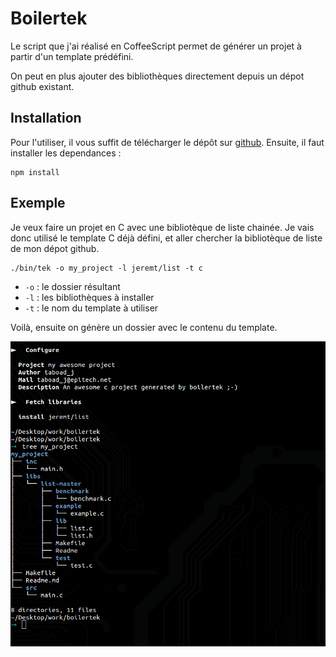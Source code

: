 Boilertek
=========

Le script que j'ai réalisé en CoffeeScript permet de générer un projet à partir d'un template prédéfini.

On peut en plus ajouter des bibliothèques directement depuis un dépot github existant.

Installation
------------

Pour l'utiliser, il vous suffit de télécharger le dépôt sur [github](https://github.com/jeremt/boilertek). Ensuite, il faut installer les dependances :
```
npm install
```

Exemple
-------

Je veux faire un projet en C avec une bibliotèque de liste chainée. Je vais donc utilisé le template C déjà défini, et aller chercher la bibliotèque de liste de mon dépot github.
```shell
./bin/tek -o my_project -l jeremt/list -t c
```

- `-o` : le dossier résultant
- `-l` : les bibliothèques à installer
- `-t` : le nom du template à utiliser

Voilà, ensuite on génère un dossier avec le contenu du template.

![Boilertek](img/boilertek.png)